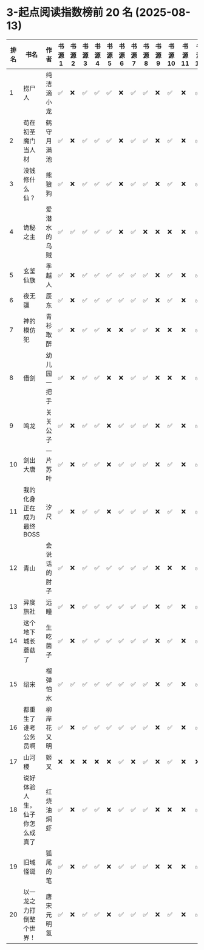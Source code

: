 # 3-起点阅读指数榜前 20 名 (2025-08-13)

| 排名 | 书名              | 作者     | 书源 1 | 书源 2 | 书源 3 | 书源 4 | 书源 5 | 书源 6 | 书源 7 | 书源 8 | 书源 9 | 书源 10 | 书源 11 | 书源 12 | 书源 13 | 书源 14 |
|----|-----------------|--------|------|------|------|------|------|------|------|------|------|-------|-------|-------|-------|-------|
| 1  | 捞尸人             | 纯洁滴小龙  | ✅    | ❌    | ✅    | ✅    | ✅    | ❌    | ✅    | ✅    | ❌    | ✅     | ❌     | ✅     | ✅     | ✅     |
| 2  | 苟在初圣魔门当人材       | 鹤守月满池  | ✅    | ❌    | ✅    | ✅    | ✅    | ❌    | ✅    | ✅    | ❌    | ✅     | ❌     | ✅     | ✅     | ✅     |
| 3  | 没钱修什么仙？         | 熊狼狗    | ✅    | ❌    | ✅    | ✅    | ✅    | ❌    | ✅    | ✅    | ❌    | ✅     | ❌     | ✅     | ✅     | ✅     |
| 4  | 诡秘之主            | 爱潜水的乌贼 | ✅    | ✅    | ✅    | ✅    | ✅    | ❌    | ✅    | ❌    | ❌    | ❌     | ❌     | ✅     | ✅     | ❌     |
| 5  | 玄鉴仙族            | 季越人    | ✅    | ❌    | ✅    | ✅    | ✅    | ✅    | ✅    | ✅    | ❌    | ✅     | ❌     | ✅     | ✅     | ✅     |
| 6  | 夜无疆             | 辰东     | ✅    | ❌    | ✅    | ✅    | ✅    | ✅    | ✅    | ✅    | ❌    | ✅     | ❌     | ✅     | ✅     | ✅     |
| 7  | 神的模仿犯           | 青衫取醉   | ✅    | ❌    | ✅    | ✅    | ❌    | ❌    | ✅    | ✅    | ❌    | ❌     | ❌     | ✅     | ✅     | ❌     |
| 8  | 借剑              | 幼儿园一把手 | ✅    | ❌    | ✅    | ✅    | ❌    | ❌    | ✅    | ✅    | ❌    | ❌     | ❌     | ✅     | ✅     | ❌     |
| 9  | 鸣龙              | 关关公子   | ✅    | ❌    | ✅    | ✅    | ❌    | ✅    | ✅    | ✅    | ❌    | ✅     | ❌     | ✅     | ✅     | ✅     |
| 10 | 剑出大唐            | 一片苏叶   | ✅    | ❌    | ✅    | ✅    | ❌    | ✅    | ✅    | ✅    | ❌    | ✅     | ❌     | ✅     | ✅     | ✅     |
| 11 | 我的化身正在成为最终BOSS  | 汐尺     | ✅    | ❌    | ✅    | ✅    | ❌    | ✅    | ✅    | ✅    | ❌    | ✅     | ❌     | ✅     | ✅     | ✅     |
| 12 | 青山              | 会说话的肘子 | ✅    | ❌    | ✅    | ✅    | ✅    | ✅    | ✅    | ✅    | ❌    | ❌     | ❌     | ✅     | ✅     | ❌     |
| 13 | 异度旅社            | 远瞳     | ✅    | ❌    | ✅    | ✅    | ✅    | ✅    | ✅    | ✅    | ❌    | ✅     | ❌     | ✅     | ✅     | ✅     |
| 14 | 这个地下城长蘑菇了       | 生吃菌子   | ✅    | ❌    | ✅    | ✅    | ✅    | ✅    | ✅    | ✅    | ❌    | ✅     | ❌     | ✅     | ✅     | ✅     |
| 15 | 绍宋              | 榴弹怕水   | ✅    | ✅    | ✅    | ✅    | ✅    | ✅    | ✅    | ✅    | ❌    | ✅     | ❌     | ✅     | ✅     | ✅     |
| 16 | 都重生了谁考公务员啊      | 柳岸花又明  | ✅    | ❌    | ✅    | ✅    | ✅    | ✅    | ✅    | ✅    | ❌    | ✅     | ❌     | ✅     | ✅     | ✅     |
| 17 | 山河稷             | 姬叉     | ❌    | ❌    | ❌    | ❌    | ❌    | ✅    | ❌    | ✅    | ❌    | ✅     | ❌     | ❌     | ❌     | ✅     |
| 18 | 说好体验人生，仙子你怎么成真了 | 红烧油焖虾  | ✅    | ❌    | ✅    | ✅    | ❌    | ✅    | ✅    | ✅    | ❌    | ❌     | ❌     | ✅     | ✅     | ✅     |
| 19 | 旧域怪诞            | 狐尾的笔   | ✅    | ❌    | ✅    | ✅    | ❌    | ✅    | ✅    | ✅    | ❌    | ❌     | ❌     | ✅     | ✅     | ❌     |
| 20 | 以一龙之力打倒整个世界！    | 唐宋元明氢  | ✅    | ❌    | ✅    | ✅    | ❌    | ✅    | ✅    | ✅    | ❌    | ✅     | ❌     | ✅     | ✅     | ✅     |